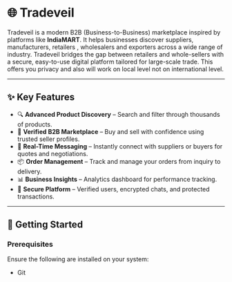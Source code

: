 # 🌐 Tradeveil

Tradeveil is a modern B2B (Business-to-Business) marketplace inspired by platforms like **IndiaMART**. It helps businesses discover suppliers, manufacturers, retailers , wholesalers and exporters across a wide range of industry. Tradeveil bridges the gap between retailers and whole-sellers with a secure, easy-to-use digital platform tailored for large-scale trade. This offers you privacy and also will work on local level not on international level.

---

## ✨ Key Features

- 🔍 **Advanced Product Discovery** – Search and filter through thousands of products.
- 🏪 **Verified B2B Marketplace** – Buy and sell with confidence using trusted seller profiles.
- 💬 **Real-Time Messaging** – Instantly connect with suppliers or buyers for quotes and negotiations.
- 📦 **Order Management** – Track and manage your orders from inquiry to delivery.
- 📊 **Business Insights** – Analytics dashboard for performance tracking.
- 🔐 **Secure Platform** – Verified users, encrypted chats, and protected transactions.

---

## 🚀 Getting Started

### Prerequisites

Ensure the following are installed on your system:
- Git
